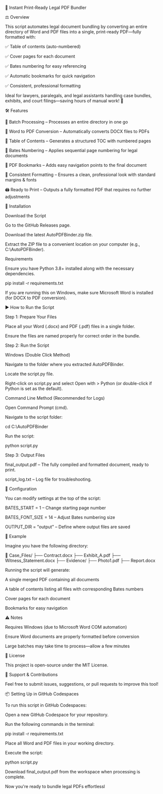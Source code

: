 📄 Instant Print-Ready Legal PDF Bundler

⚖️ Overview

This script automates legal document bundling by converting an entire directory of Word and PDF files into a single, print-ready PDF—fully formatted with:

✅ Table of contents (auto-numbered)

✅ Cover pages for each document

✅ Bates numbering for easy referencing

✅ Automatic bookmarks for quick navigation

✅ Consistent, professional formatting

Ideal for lawyers, paralegals, and legal assistants handling case bundles, exhibits, and court filings—saving hours of manual work! 🚀

🛠 Features

📂 Batch Processing – Processes an entire directory in one go

📝 Word to PDF Conversion – Automatically converts DOCX files to PDFs

📑 Table of Contents – Generates a structured TOC with numbered pages

🔢 Bates Numbering – Applies sequential page numbering for legal documents

🔖 PDF Bookmarks – Adds easy navigation points to the final document

📏 Consistent Formatting – Ensures a clean, professional look with standard margins & fonts

🖨 Ready to Print – Outputs a fully formatted PDF that requires no further adjustments

🚀 Installation

Download the Script

Go to the GitHub Releases page.

Download the latest AutoPDFBinder.zip file.

Extract the ZIP file to a convenient location on your computer (e.g., C:\AutoPDFBinder).

Requirements

Ensure you have Python 3.8+ installed along with the necessary dependencies.

pip install -r requirements.txt

If you are running this on Windows, make sure Microsoft Word is installed (for DOCX to PDF conversion).

▶️ How to Run the Script

Step 1: Prepare Your Files

Place all your Word (.docx) and PDF (.pdf) files in a single folder.

Ensure the files are named properly for correct order in the bundle.

Step 2: Run the Script

Windows (Double Click Method)

Navigate to the folder where you extracted AutoPDFBinder.

Locate the script.py file.

Right-click on script.py and select Open with > Python (or double-click if Python is set as the default).

Command Line Method (Recommended for Logs)

Open Command Prompt (cmd).

Navigate to the script folder:

cd C:\AutoPDFBinder

Run the script:

python script.py

Step 3: Output Files

final_output.pdf – The fully compiled and formatted document, ready to print.

script_log.txt – Log file for troubleshooting.

🔧 Configuration

You can modify settings at the top of the script:

BATES_START = 1 – Change starting page number

BATES_FONT_SIZE = 14 – Adjust Bates numbering size

OUTPUT_DIR = "output" – Define where output files are saved

📌 Example

Imagine you have the following directory:

📁 Case_Files/
   ├── Contract.docx
   ├── Exhibit_A.pdf
   ├── Witness_Statement.docx
   ├── Evidence/
       ├── Photo1.pdf
       ├── Report.docx

Running the script will generate:

A single merged PDF containing all documents

A table of contents listing all files with corresponding Bates numbers

Cover pages for each document

Bookmarks for easy navigation

⚠️ Notes

Requires Windows (due to Microsoft Word COM automation)

Ensure Word documents are properly formatted before conversion

Large batches may take time to process—allow a few minutes

📜 License

This project is open-source under the MIT License.

💬 Support & Contributions

Feel free to submit issues, suggestions, or pull requests to improve this tool!

📦 Setting Up in GitHub Codespaces

To run this script in GitHub Codespaces:

Open a new GitHub Codespace for your repository.

Run the following commands in the terminal:

pip install -r requirements.txt

Place all Word and PDF files in your working directory.

Execute the script:

python script.py

Download final_output.pdf from the workspace when processing is complete.

Now you're ready to bundle legal PDFs effortlessl
